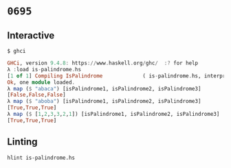 # `0695`

## Interactive

```console
$ ghci
```
```haskell
GHCi, version 9.4.8: https://www.haskell.org/ghc/  :? for help
λ :load is-palindrome.hs
[1 of 1] Compiling IsPalindrome             ( is-palindrome.hs, interpreted )
Ok, one module loaded.
λ map ($ "abaca") [isPalindrome1, isPalindrome2, isPalindrome3]
[False,False,False]
λ map ($ "aboba") [isPalindrome1, isPalindrome2, isPalindrome3]
[True,True,True]
λ map ($ [1,2,3,3,2,1]) [isPalindrome1, isPalindrome2, isPalindrome3]
[True,True,True]
```

## Linting

```console
hlint is-palindrome.hs
```
